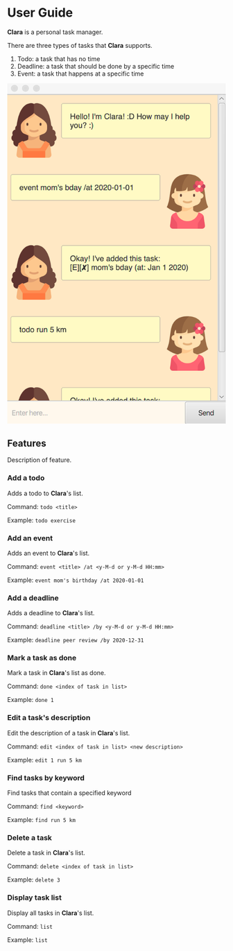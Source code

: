 # User Guide

**Clara** is a personal task manager. 

There are three types of tasks that **Clara** supports.
1. Todo: a task that has no time
2. Deadline: a task that should be done by a specific time
3. Event: a task that happens at a specific time

![Duke](./docs/Ui.png)


## Features
Description of feature.

### Add a todo 
Adds a todo to **Clara**'s list.

Command: `todo <title>`

Example: `todo exercise`

### Add an event 
Adds an event to **Clara**'s list. 

Command: `event <title> /at <y-M-d or y-M-d HH:mm>`

Example: `event mom's birthday /at 2020-01-01`

### Add a deadline 
Adds a deadline to **Clara**'s list. 

Command: `deadline <title> /by <y-M-d or y-M-d HH:mm>`

Example: `deadline peer review /by 2020-12-31`

### Mark a task as done
Mark a task in **Clara**'s list as done. 

Command: `done <index of task in list>`

Example: `done 1`

### Edit a task's description
Edit the description of a task in **Clara**'s list. 

Command: `edit <index of task in list> <new description>`

Example: `edit 1 run 5 km`

### Find tasks by keyword
Find tasks that contain a specified keyword

Command: `find <keyword>`

Example: `find run 5 km`

### Delete a task
Delete a task in **Clara**'s list. 

Command: `delete <index of task in list>`

Example: `delete 3`

### Display task list
Display all tasks in **Clara**'s list. 

Command: `list`

Example: `list`

